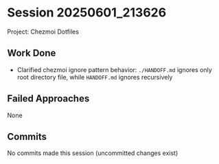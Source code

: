 # Session 20250601_213626
Project: Chezmoi Dotfiles

## Work Done
- Clarified chezmoi ignore pattern behavior: `./HANDOFF.md` ignores only root directory file, while `HANDOFF.md` ignores recursively

## Failed Approaches
None

## Commits
No commits made this session (uncommitted changes exist)